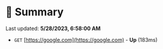 # 📖 Summary
Last updated: **5/28/2023, 6:58:00 AM**

- `GET` [https://google.com](https://google.com) - **Up** (183ms)
